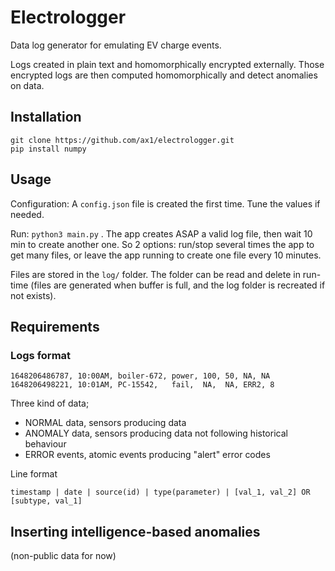 # Electrologger

Data log generator for emulating EV charge events.

Logs created in plain text and homomorphically encrypted externally.
Those encrypted logs are then computed homomorphically and detect anomalies on data.

## Installation

```
git clone https://github.com/ax1/electrologger.git
pip install numpy
```
## Usage

Configuration: A `config.json` file is created the first time. Tune the values if needed.

Run: `python3 main.py` . The app creates ASAP a valid log file, then wait 10 min to create another one. So 2 options: run/stop several times the app to get many files, or leave the app running to create one file every 10 minutes.

Files are stored in the `log/` folder. The folder can be read and delete in run-time (files are generated when buffer is full, and the log folder is recreated if not exists).

## Requirements

### Logs format

````
1648206486787, 10:00AM, boiler-672, power, 100, 50, NA, NA
1648206498221, 10:01AM, PC-15542,   fail,  NA,  NA, ERR2, 8
````

Three kind of data;
- NORMAL data, sensors producing data
- ANOMALY data, sensors producing data not following historical behaviour
- ERROR events, atomic events producing "alert" error codes 

Line format

``` 
timestamp | date | source(id) | type(parameter) | [val_1, val_2] OR [subtype, val_1]
``` 

## Inserting intelligence-based anomalies

(non-public data for now)
